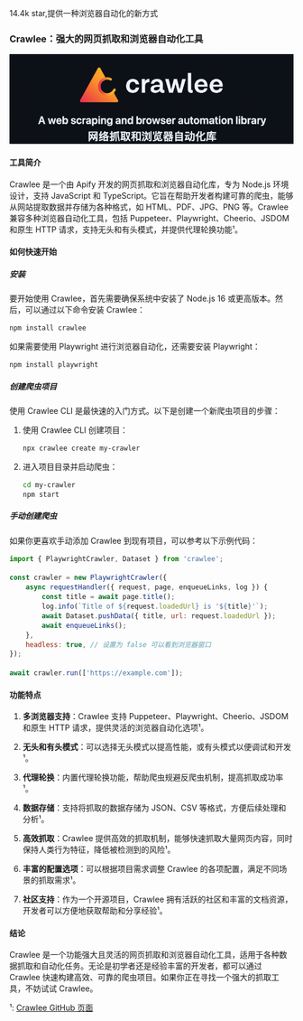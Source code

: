 14.4k star,提供一种浏览器自动化的新方式

### Crawlee：强大的网页抓取和浏览器自动化工具

![](image.png)

#### 工具简介

Crawlee 是一个由 Apify 开发的网页抓取和浏览器自动化库，专为 Node.js 环境设计，支持 JavaScript 和 TypeScript。它旨在帮助开发者构建可靠的爬虫，能够从网站提取数据并存储为各种格式，如 HTML、PDF、JPG、PNG 等。Crawlee 兼容多种浏览器自动化工具，包括 Puppeteer、Playwright、Cheerio、JSDOM 和原生 HTTP 请求，支持无头和有头模式，并提供代理轮换功能¹。

#### 如何快速开始

##### 安装

要开始使用 Crawlee，首先需要确保系统中安装了 Node.js 16 或更高版本。然后，可以通过以下命令安装 Crawlee：

```bash
npm install crawlee
```

如果需要使用 Playwright 进行浏览器自动化，还需要安装 Playwright：

```bash
npm install playwright
```

##### 创建爬虫项目

使用 Crawlee CLI 是最快速的入门方式。以下是创建一个新爬虫项目的步骤：

1. 使用 Crawlee CLI 创建项目：

    ```bash
    npx crawlee create my-crawler
    ```

2. 进入项目目录并启动爬虫：

    ```bash
    cd my-crawler
    npm start
    ```

##### 手动创建爬虫

如果你更喜欢手动添加 Crawlee 到现有项目，可以参考以下示例代码：

```javascript
import { PlaywrightCrawler, Dataset } from 'crawlee';

const crawler = new PlaywrightCrawler({
    async requestHandler({ request, page, enqueueLinks, log }) {
        const title = await page.title();
        log.info(`Title of ${request.loadedUrl} is '${title}'`);
        await Dataset.pushData({ title, url: request.loadedUrl });
        await enqueueLinks();
    },
    headless: true, // 设置为 false 可以看到浏览器窗口
});

await crawler.run(['https://example.com']);
```

#### 功能特点

1. **多浏览器支持**：Crawlee 支持 Puppeteer、Playwright、Cheerio、JSDOM 和原生 HTTP 请求，提供灵活的浏览器自动化选项¹。

2. **无头和有头模式**：可以选择无头模式以提高性能，或有头模式以便调试和开发¹。

3. **代理轮换**：内置代理轮换功能，帮助爬虫规避反爬虫机制，提高抓取成功率¹。

4. **数据存储**：支持将抓取的数据存储为 JSON、CSV 等格式，方便后续处理和分析¹。

5. **高效抓取**：Crawlee 提供高效的抓取机制，能够快速抓取大量网页内容，同时保持人类行为特征，降低被检测到的风险¹。

6. **丰富的配置选项**：可以根据项目需求调整 Crawlee 的各项配置，满足不同场景的抓取需求¹。

7. **社区支持**：作为一个开源项目，Crawlee 拥有活跃的社区和丰富的文档资源，开发者可以方便地获取帮助和分享经验¹。

#### 结论

Crawlee 是一个功能强大且灵活的网页抓取和浏览器自动化工具，适用于各种数据抓取和自动化任务。无论是初学者还是经验丰富的开发者，都可以通过 Crawlee 快速构建高效、可靠的爬虫项目。如果你正在寻找一个强大的抓取工具，不妨试试 Crawlee。

¹: [Crawlee GitHub 页面](https://github.com/apify/crawlee)

